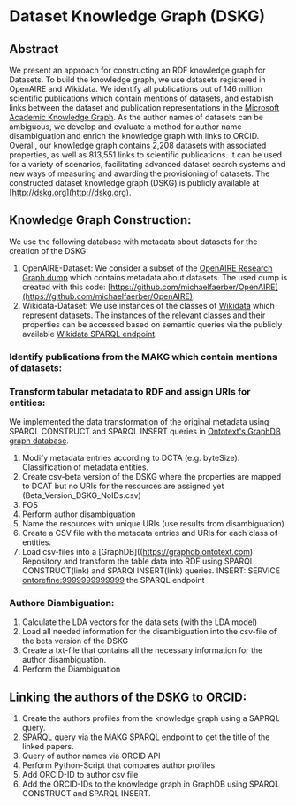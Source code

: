 # Dataset Knowledge Graph (DSKG)

## Abstract
We present an approach for constructing an RDF knowledge graph for Datasets. To build the knowledge graph, we use datasets registered in OpenAIRE and Wikidata.
We identify all publications out of 146 million scientific publications which contain mentions of datasets, and establish links between the dataset and publication representations in the [Microsoft Academic Knowledge Graph](http://ma-graph.org). As the author names of datasets can be ambiguous, we develop and evaluate a method for author name disambiguation and enrich the knowledge graph with links to ORCID. Overall, our knowledge graph contains 2,208 datasets with associated properties, as well as 813,551 links to scientific publications. It can be used for a variety of scenarios, facilitating advanced dataset search systems and new ways of measuring and awarding the provisioning of datasets.
The constructed dataset knowledge graph (DSKG) is publicly available at [http://dskg.org](http://dskg.org).

## Knowledge Graph Construction:

We use the following database with metadata about datasets for the creation of the DSKG: 
1. OpenAIRE-Dataset: We consider a subset of the [OpenAIRE Research Graph dump](https://zenodo.org/record/3516918) which contains metadata about datasets. The used dump is created with this code: [https://github.com/michaelfaerber/OpenAIRE](https://github.com/michaelfaerber/OpenAIRE).
2. Wikidata-Dataset: We use instances of the classes of [Wikidata](https://www.wikidata.org/wiki/Wikidata:Main_Page) which represent datasets. The instances of the [relevant classes](wikidata-dataset/SPARQL_wikidata_dataset.txt) and their properties can be accessed based on semantic queries via the publicly available [Wikidata SPARQL endpoint](https://query.wikidata.org).

### Identify publications from the MAKG which contain mentions of datasets:

### Transform tabular metadata to RDF and assign URIs for entities:
We implemented the data transformation of the original metadata using SPARQL CONSTRUCT and SPARQL INSERT queries in [Ontotext's GraphDB graph database](https://graphdb.ontotext.com).

  1. Modify metadata entries according to DCTA (e.g. byteSize). Classification of metadata entities.
  2. Create csv-beta version of the DSKG where the properties are mapped to DCAT but no URIs for the resources are assigned yet (Beta_Version_DSKG_NoIDs.csv)
  3. FOS
  4. Perform author disambiguation
  5. Name the resources with unique URIs (use results from disambiguation)
  6. Create a CSV file with the metadata entries and URIs for each class of entities. 
  7. Load csv-files into a [GraphDB]((https://graphdb.ontotext.com) Repository and transform the table data into RDF using SPARQl CONSTRUCT(link) and SPARQl INSERT(link) queries.
  INSERT: SERVICE <ontorefine:9999999999999> the SPARQL endpoint
  
### Authore Diambiguation:
 1. Calculate the LDA vectors for the data sets (with the LDA model)
 2. Load all needed information for the disambiguation into the csv-file of the beta version of the DSKG
 3. Create a txt-file that contains all the necessary information for the author disambiguation.
 4. Perform the Diambiguation
  
## Linking the authors of the DSKG to ORCID:
  1. Create the authors profiles from the knowledge graph using a SAPRQL query. 
  2. SPARQL query via the MAKG SPARQL endpoint to get the title of the linked papers.
  3. Query of author names via ORCID API
  4. Perform Python-Script that compares author profiles 
  5. Add ORCID-ID to author csv file
  6. Add the ORCID-IDs to the knowledge graph in GraphDB using SPARQL CONSTRUCT and SPARQL INSERT.

 
  


